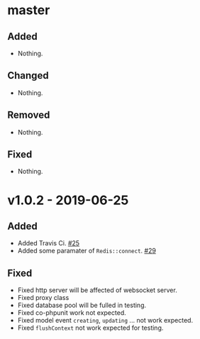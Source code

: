 # master

## Added

- Nothing.

## Changed

- Nothing.

## Removed

- Nothing.

## Fixed

- Nothing.

# v1.0.2 - 2019-06-25

## Added

- Added Travis Ci. [#25](https://github.com/hyperf-cloud/hyperf/pull/25)
- Added some paramater of `Redis::connect`. [#29](https://github.com/hyperf-cloud/hyperf/pull/29)

## Fixed

- Fixed http server will be affected of websocket server.
- Fixed proxy class 
- Fixed database pool will be fulled in testing.
- Fixed co-phpunit work not expected.
- Fixed model event `creating`, `updating` ... not work expected.
- Fixed `flushContext` not work expected for testing.
